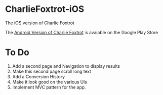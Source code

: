 # CharlieFoxtrot-iOS
The iOS version of Charlie Foxtrot

The [Android Version of Charlie Foxtrot](https://play.google.com/store/apps/details?id=net.lukegjpotter.app.charliefoxtrot) is avaiable on the Google Play Store

# To Do

 1. Add a second page and Navigation to display results
 2. Make this second page scroll long text
 3. Add a Conversion History
 4. Make it look good on the various UIs
 5. Implement MVC pattern for the app.

